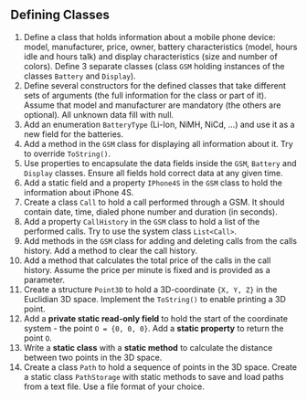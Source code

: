 ## Defining Classes

1. Define a class that holds information about a mobile phone device: model, manufacturer, price, owner, battery characteristics (model, hours idle and hours talk) and display characteristics (size and number of colors). Define 3 separate classes (class `GSM` holding instances of the classes `Battery` and `Display`).
2. Define several constructors for the defined classes that take different sets of arguments (the full information for the class or part of it). Assume that model and manufacturer are mandatory (the others are optional). All unknown data fill with null.
3. Add an enumeration `BatteryType` (Li-Ion, NiMH, NiCd, ...) and use it as a new field for the batteries.
4. Add a method in the `GSM` class for displaying all information about it. Try to override `ToString()`.
5. Use properties to encapsulate the data fields inside the `GSM`, `Battery` and `Display` classes. Ensure all fields hold correct data at any given time.
6. Add a static field and a property `IPhone4S` in the `GSM` class to hold the information about iPhone 4S.
7. Create a class `Call` to hold a call performed through a GSM. It should contain date, time, dialed phone number and duration (in seconds).
8. Add a property `CallHistory` in the `GSM` class to hold a list of the performed calls. Try to use the system class `List<Call>`.
9. Add methods in the `GSM` class for adding and deleting calls from the calls history. Add a method to clear the call history.
10. Add a method that calculates the total price of the calls in the call history. Assume the price per minute is fixed and is provided as a parameter.
11. Create a structure `Point3D` to hold a 3D-coordinate `{X, Y, Z}` in the Euclidian 3D space. Implement the `ToString()` to enable printing a 3D point.
12. Add a **private static read-only field** to hold the start of the coordinate system - the point `O = {0, 0, 0}`. Add a **static property** to return the point `O`.
13. Write a **static class** with a **static method** to calculate the distance between two points in the 3D space.
14. Create a class `Path` to hold a sequence of points in the 3D space. Create a static class `PathStorage` with static methods to save and load paths from a text file. Use a file format of your choice.
